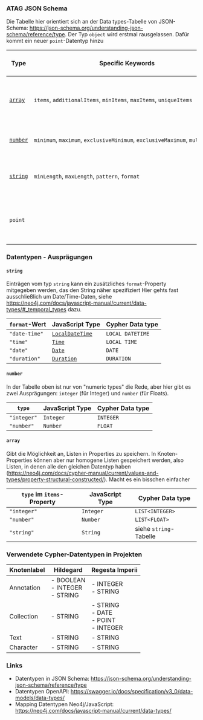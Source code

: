 
### ATAG JSON Schema

Die Tabelle hier orientiert sich an der Data types-Tabelle von JSON-Schema: https://json-schema.org/understanding-json-schema/reference/type. Der Typ `object` wird erstmal rausgelassen. Dafür kommt ein neuer `point`-Datentyp hinzu

| Type                                                                                                                                                       | Specific Keywords                                                          | Cypher Data type | Description                                                                                                 |
| ---------------------------------------------------------------------------------------------------------------------------------------------------------- | -------------------------------------------------------------------------- | ---------------- | ----------------------------------------------------------------------------------------------------------- |
| [`array`](https://json-schema.org/understanding-json-schema/reference/array)                                                                               | `items`, `additionalItems`, `minItems`, `maxItems`, `uniqueItems`          |                  | Define item schemas, additional item handling, item count constraints, and uniqueness.                      |
| [`number`](https://json-schema.org/understanding-json-schema/reference/numeric)                                                                            | `minimum`, `maximum`, `exclusiveMinimum`, `exclusiveMaximum`, `multipleOf` |                  | Define numeric ranges, including exclusive bounds and divisibility.                                         |
| [`string`](https://json-schema.org/un[string](https://json-schema.org/understanding-json-schema/reference/string)derstanding-json-schema/reference/string) | `minLength`, `maxLength`, `pattern`, `format`                              |                  | Restrict string length, pattern matching, and format validation (e.g., email, date).                        |
| `point`                                                                                                                                                    |                                                                            |                  | Standard Spatial Type von Cypher. Enthält x-, y- und ggf. z-Koordinate sowie Referenz auf Koordinatensystem |
### Datentypen - Ausprägungen 

#### `string`
Einträgen vom typ `string` kann ein zusätzliches `format`-Property mitgegeben werden, das den String näher spezifiziert
Hier gehts fast ausschließlich um Date/Time-Daten, siehe https://neo4j.com/docs/javascript-manual/current/data-types/#_temporal_types dazu.

| `format`-Wert | JavaScript Type                                                                                | Cypher Data type |
| ------------- | ---------------------------------------------------------------------------------------------- | ---------------- |
| `"date-time"` | [`LocalDateTime`](https://neo4j.com/docs/javascript-manual/current/data-types/#_localdatetime) | `LOCAL DATETIME` |
| `"time"`      | [`Time`](https://neo4j.com/docs/javascript-manual/current/data-types/#_time)                   | `LOCAL TIME`     |
| `"date"`      | [`Date`](https://neo4j.com/docs/javascript-manual/current/data-types/#_date)                   | `DATE`           |
| `"duration"`  | [`Duration`](https://neo4j.com/docs/javascript-manual/current/data-types/#_duration)           | `DURATION`       |
#### `number`
In der Tabelle oben ist nur von "numeric types" die Rede, aber hier gibt es zwei Ausprägungen: `integer` (für Integer) und `number` (für Floats).

| `type`      | JavaScript Type | Cypher Data type |
| ----------- | --------------- | ---------------- |
| `"integer"` | `Integer`       | `INTEGER`        |
| `"number"`  | `Number`        | `FLOAT`          |

#### `array`
Gibt die Möglichkeit an, Listen in Properties zu speichern. In Knoten-Properties können aber nur homogene Listen gespeichert werden, also Listen, in denen alle den gleichen Datentyp haben (https://neo4j.com/docs/cypher-manual/current/values-and-types/property-structural-constructed/). Macht es ein bisschen einfacher

| `type` im `items`-Property | JavaScript Type | Cypher Data type       |
| -------------------------- | --------------- | ---------------------- |
| `"integer"`                | `Integer`       | `LIST<INTEGER>`        |
| `"number"`                 | `Number`        | `LIST<FLOAT>`          |
| `"string"`                 | `String`        | siehe `string`-Tabelle |

### Verwendete Cypher-Datentypen in Projekten

| Knotenlabel | Hildegard                          | Regesta Imperii                            |
| ----------- | ---------------------------------- | ------------------------------------------ |
| Annotation  | - BOOLEAN<br>- INTEGER<br>- STRING | - INTEGER<br>- STRING                      |
| Collection  | - STRING                           | - STRING<br>- DATE<br>- POINT<br>- INTEGER |
| Text        | - STRING                           | - STRING                                   |
| Character   | - STRING                           | - STRING                                   |

### Links
- Datentypen in JSON Schema: https://json-schema.org/understanding-json-schema/reference/type
- Datentypen OpenAPI: https://swagger.io/docs/specification/v3_0/data-models/data-types/
- Mapping Datentypen Neo4j/JavaScript: https://neo4j.com/docs/javascript-manual/current/data-types/
